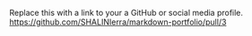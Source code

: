 Replace this with a link to your a GitHub or social media profile.
https://github.com/SHALINIerra/markdown-portfolio/pull/3

